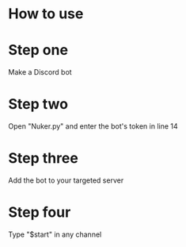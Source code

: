 # How to use
# Step one 
Make a Discord bot
# Step two
Open "Nuker.py" and enter the bot's token in line 14
# Step three
Add the bot to your targeted server
# Step four
Type "$start" in any channel
